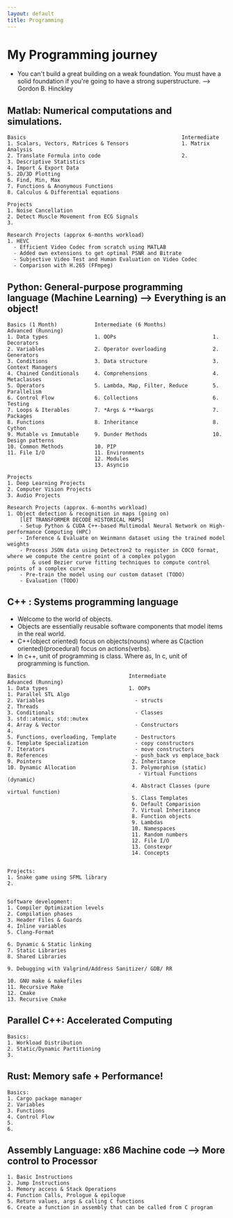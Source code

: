 ```yaml
---
layout: default
title: Programming
---
```


# My Programming journey

- You can't build a great building on a weak foundation. You must have a solid foundation if you're going to have a strong superstructure.
    --> Gordon B. Hinckley

## Matlab: Numerical computations and simulations.
```
Basics                                                  Intermediate          
1. Scalars, Vectors, Matrices & Tensors                 1. Matrix Analysis    
2. Translate Formula into code                          2.                    
3. Descriptive Statistics                                   
4. Import & Export Data                                      
5. 2D/3D Plotting                                          
6. Find, Min, Max                                           
7. Functions & Anonymous Functions
8. Calculus & Differential equations
```
```
Projects
1. Noise Cancellation
2. Detect Muscle Movement from ECG Signals
3. 

Research Projects (approx 6-months workload)  
1. HEVC
  - Efficient Video Codec from scratch using MATLAB
  - Added own extensions to get optimal PSNR and Bitrate
  - Subjective Video Test and Human Evaluation on Video Codec
  - Comparison with H.265 (FFmpeg)                   
```
## Python: General-purpose programming language (Machine Learning) --> Everything is an object!
```
Basics (1 Month)            Intermediate (6 Months)               Advanced (Running)        
1. Data types               1. OOPs                               1. Decorators              
2. Variables                2. Operator overloading               2. Generators             
3. Conditions               3. Data structure                     3. Context Managers       
4. Chained Conditionals     4. Comprehensions                     4. Metaclasses
5. Operators                5. Lambda, Map, Filter, Reduce        5. Parallelism             
6. Control Flow             6. Collections                        6. Testing                
7. Loops & Iterables        7. *Args & **kwargs                   7. Packages
8. Functions                8. Inheritance                        8. Cython
9. Mutable vs Immutable     9. Dunder Methods                     10. Design patterns
10. Common Methods          10. PIP
11. File I/O                11. Environments
                            12. Modules
                            13. Asyncio
```
```
Projects
1. Deep Learning Projects
2. Computer Vision Projects
3. Audio Projects

Research Projects (approx. 6-months workload)
1. Object detection & recognition in maps (going on)
    [lET TRANSFORMER DECODE HISTORICAL MAPS]    
    - Setup Python & CUDA C++-based Multimodal Neural Network on High-performance Computing (HPC)
    - Inference & Evaluate on Weinmann dataset using the trained model weights
    - Process JSON data using Detectron2 to register in COCO format, where we compute the centre point of a complex polygon
        & used Bezier curve fitting techniques to compute control points of a complex curve
    - Pre-train the model using our custom dataset (TODO)
    - Evaluation (TODO)
```
## C++ : Systems programming language

- Welcome to the world of objects.
- Objects are essentially reusable software components that model items in the real world.
- C++(object oriented) focus on objects(nouns) where as C(action oriented)(procedural) focus on actions(verbs).
- In c++, unit of programming is class. Where as, In c, unit of programming is function.
```
Basics                                 Intermediate                          Advanced (Running)         
1. Data types                          1. OOPs                               1. Parallel STL Algo                             
2. Variables                             - structs                           2. Threads
3. Conditionals                          - Classes                           3. std::atomic, std::mutex
4. Array & Vector                        - Constructors                      4. 
5. Functions, overloading, Template      - Destructors
6. Template Specialization               - copy constructors
7. Iterators                             - move constructors
8. References                            - push_back vs emplace_back
9. Pointers                             2. Inheritance
10. Dynamic Allocation                  3. Polymorphism (static)
                                          - Virtual Functions (dynamic)
                                        4. Abstract Classes (pure virtual function)
                                        5. Class Templates
                                        6. Default Comparision
                                        7. Virtual Inheritance
                                        8. Function objects
                                        9. Lambdas
                                        10. Namespaces
                                        11. Random numbers
                                        12. File I/O
                                        13. Constexpr
                                        14. Concepts


Projects:
1. Snake game using SFML library
2. 
                              
```
```
Software development:
1. Compiler Optimization levels
2. Compilation phases
3. Header Files & Guards
4. Inline variables
5. Clang-Format

6. Dynamic & Static linking
7. Static Libraries
8. Shared Libraries

9. Debugging with Valgrind/Address Sanitizer/ GDB/ RR

10. GNU make & makefiles
11. Recursive Make
12. Cmake
13. Recursive Cmake  
```

## Parallel C++: Accelerated Computing
```
Basics:
1. Workload Distribution
2. Static/Dynamic Partitioning
3.
```

## Rust: Memory safe + Performance!
```
Basics:
1. Cargo package manager
2. Variables
3. Functions
4. Control Flow
5.
6.

```

## Assembly Language: x86 Machine code --> More control to Processor
```
1. Basic Instructions
2. Jump Instructions
3. Memory access & Stack Operations
4. Function Calls, Prologue & epilogue
5. Return values, args & calling C functions
6. Create a function in assembly that can be called from C program
```
